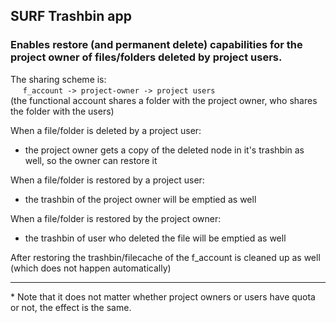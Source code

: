 ## SURF Trashbin app

### Enables restore (and permanent delete) capabilities for the project owner of files/folders deleted by project users.

The sharing scheme is:<br>
&nbsp;&nbsp;&nbsp;&nbsp;&nbsp;`f_account -> project-owner -> project users`<br>
(the functional account shares a folder with the project owner, who shares the folder with the users)

When a file/folder is deleted by a project user:
* the project owner gets a copy of the deleted node in it's trashbin as well, so the owner can restore it

When a file/folder is restored by a project user:
* the trashbin of the project owner will be emptied as well

When a file/folder is restored by the project owner:
* the trashbin of user who deleted the file will be emptied as well

After restoring the trashbin/filecache of the f_account is cleaned up as well (which does not happen automatically)

___
*&nbsp;Note that it does not matter whether project owners or users have quota or not, the effect is the same.
